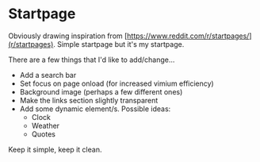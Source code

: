 # Startpage

Obviously drawing inspiration from 
[https://www.reddit.com/r/startpages/](r/startpages). Simple startpage but it's
my startpage.

There are a few things that I'd like to add/change...

- Add a search bar
- Set focus on page onload (for increased vimium efficiency)
- Background image (perhaps a few different ones)
- Make the links section slightly transparent
- Add some dynamic element/s. Possible ideas:
    - Clock
    - Weather
    - Quotes

Keep it simple, keep it clean.
